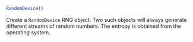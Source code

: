 ```julia
RandomDevice()
```

Create a `RandomDevice` RNG object. Two such objects will always generate different streams of random numbers. The entropy is obtained from the operating system.
